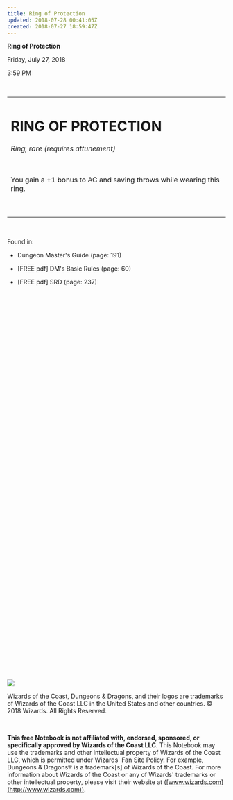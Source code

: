 ```yaml
---
title: Ring of Protection
updated: 2018-07-28 00:41:05Z
created: 2018-07-27 18:59:47Z
---
```


**Ring of Protection**

Friday, July 27, 2018

3:59 PM

 

<table><tbody><tr class="odd"><td><h1 id="ring-of-protection"><strong>RING OF PROTECTION</strong></h1><p><em>Ring, rare (requires attunement)</em></p><p> </p><p>You gain a +1 bonus to AC and saving throws while wearing this ring.</p><p> </p></td></tr></tbody></table>

 

Found in:

-   Dungeon Master's Guide (page: 191)

-   \[FREE pdf\] DM's Basic Rules (page: 60)

-   \[FREE pdf\] SRD (page: 237)

##  

 

 

 

 

 

 

 

 

 

 

 

 

 

 

 

 

 

 

 

 

 

 

 

 

 

 

 

![](tmp\media\image1.png)

Wizards of the Coast, Dungeons & Dragons, and their logos are trademarks of Wizards of the Coast LLC in the United States and other countries. © 2018 Wizards. All Rights Reserved.

 

**This free Notebook is not affiliated with, endorsed, sponsored, or specifically approved by Wizards of the Coast LLC**. This Notebook may use the trademarks and other intellectual property of Wizards of the Coast LLC, which is permitted under Wizards' Fan Site Policy. For example, Dungeons & Dragons® is a trademark\[s\] of Wizards of the Coast. For more information about Wizards of the Coast or any of Wizards' trademarks or other intellectual property, please visit their website at ([www.wizards.com](http://www.wizards.com)).
